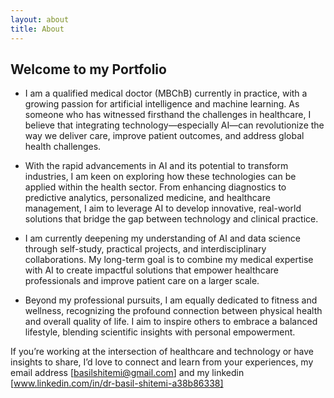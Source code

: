 ```yaml
---
layout: about
title: About
---
```


## Welcome to my Portfolio
- I am a qualified medical doctor (MBChB) currently in practice, with a growing passion for artificial intelligence and machine learning. As someone who has witnessed firsthand the challenges in healthcare, I believe that integrating technology—especially AI—can revolutionize the way we deliver care, improve patient outcomes, and address global health challenges.

- With the rapid advancements in AI and its potential to transform industries, I am keen on exploring how these technologies can be applied within the health sector. From enhancing diagnostics to predictive analytics, personalized medicine, and healthcare management, I aim to leverage AI to develop innovative, real-world solutions that bridge the gap between technology and clinical practice.

- I am currently deepening my understanding of AI and data science through self-study, practical projects, and interdisciplinary collaborations. My long-term goal is to combine my medical expertise with AI to create impactful solutions that empower healthcare professionals and improve patient care on a larger scale.

- Beyond my professional pursuits, I am equally dedicated to fitness and wellness, recognizing the profound connection between physical health and overall quality of life. I aim to inspire others to embrace a balanced lifestyle, blending scientific insights with personal empowerment.

If you’re working at the intersection of healthcare and technology or have insights to share, I’d love to connect and learn from your experiences, my email address [basilshitemi@gmail.com] and my linkedin [www.linkedin.com/in/dr-basil-shitemi-a38b86338]

